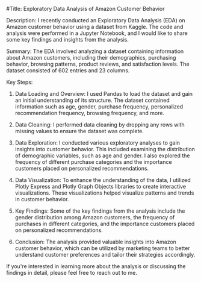 #Title: Exploratory Data Analysis of Amazon Customer Behavior

Description:
I recently conducted an Exploratory Data Analysis (EDA) on Amazon customer behavior using a dataset from Kaggle. The code and analysis were performed in a Jupyter Notebook, and I would like to share some key findings and insights from the analysis.

Summary:
The EDA involved analyzing a dataset containing information about Amazon customers, including their demographics, purchasing behavior, browsing patterns, product reviews, and satisfaction levels. The dataset consisted of 602 entries and 23 columns.

Key Steps:
1. Data Loading and Overview: I used Pandas to load the dataset and gain an initial understanding of its structure. The dataset contained information such as age, gender, purchase frequency, personalized recommendation frequency, browsing frequency, and more.

2. Data Cleaning: I performed data cleaning by dropping any rows with missing values to ensure the dataset was complete.

3. Data Exploration: I conducted various exploratory analyses to gain insights into customer behavior. This included examining the distribution of demographic variables, such as age and gender. I also explored the frequency of different purchase categories and the importance customers placed on personalized recommendations.

4. Data Visualization: To enhance the understanding of the data, I utilized Plotly Express and Plotly Graph Objects libraries to create interactive visualizations. These visualizations helped visualize patterns and trends in customer behavior.

5. Key Findings: Some of the key findings from the analysis include the gender distribution among Amazon customers, the frequency of purchases in different categories, and the importance customers placed on personalized recommendations.

6. Conclusion: The analysis provided valuable insights into Amazon customer behavior, which can be utilized by marketing teams to better understand customer preferences and tailor their strategies accordingly.

If you're interested in learning more about the analysis or discussing the findings in detail, please feel free to reach out to me.
